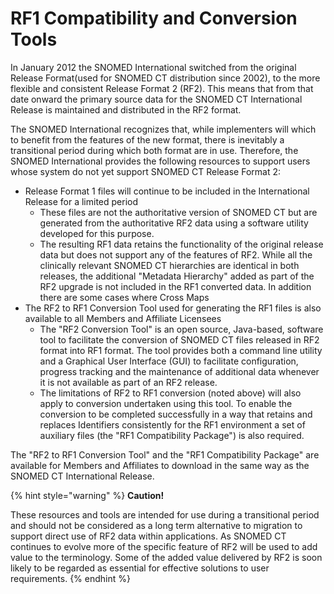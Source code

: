# RF1 Compatibility and Conversion Tools

In January 2012 the SNOMED International switched from the original Release Format(used for SNOMED CT distribution since 2002), to the more flexible and consistent Release Format 2 (RF2). This means that from that date onward the primary source data for the SNOMED CT International Release is maintained and distributed in the RF2 format.

The SNOMED International recognizes that, while implementers will which to benefit from the features of the new format, there is inevitably a transitional period during which both format are in use. Therefore, the SNOMED International provides the following resources to support users whose system do not yet support SNOMED CT Release Format 2:

* Release Format 1 files will continue to be included in the International Release for a limited period
  * These files are not the authoritative version of SNOMED CT but are generated from the authoritative RF2 data using a software utility developed for this purpose.
  * The resulting RF1 data retains the functionality of the original release data but does not support any of the features of RF2. While all the clinically relevant SNOMED CT hierarchies are identical in both releases, the additional "Metadata Hierarchy" added as part of the RF2 upgrade is not included in the RF1 converted data. In addition there are some cases where Cross Maps
* The RF2 to RF1 Conversion Tool used for generating the RF1 files is also available to all Members and Affiliate Licensees
  * The "RF2 Conversion Tool" is an open source, Java-based, software tool to facilitate the conversion of SNOMED CT files released in RF2 format into RF1 format. The tool provides both a command line utility and a Graphical User Interface (GUI) to facilitate configuration, progress tracking and the maintenance of additional data whenever it is not available as part of an RF2 release.
  * The limitations of RF2 to RF1 conversion (noted above) will also apply to conversion undertaken using this tool. To enable the conversion to be completed successfully in a way that retains and replaces Identifiers consistently for the RF1 environment a set of auxiliary files (the "RF1 Compatibility Package") is also required.

The "RF2 to RF1 Conversion Tool" and the "RF1 Compatibility Package" are available for Members and Affiliates to download in the same way as the SNOMED CT International Release.

{% hint style="warning" %}
**Caution!**

These resources and tools are intended for use during a transitional period and should not be considered as a long term alternative to migration to support direct use of RF2 data within applications. As SNOMED CT continues to evolve more of the specific feature of RF2 will be used to add value to the terminology. Some of the added value delivered by RF2 is soon likely to be regarded as essential for effective solutions to user requirements.
{% endhint %}
